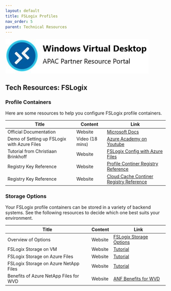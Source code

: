 ```yaml
---
layout: default
title: FSLogix Profiles
nav_order: 5
parent: Technical Resources
---
```


![WVD APAC](/images/wvdlogo.jpg "Windows Virtual Desktop")  
## Tech Resources: FSLogix

### Profile Containers
Here are some resources to help you configure FSLogix profile containers.  

| Title                            |  Content  |  Link                                                    |
| -------------------------------- | --------- |--------------------------------------------------------- |
| Official Documentation | Website   | [Microsoft Docs](https://docs.microsoft.com/en-us/fslogix/overview) |
| Demo of Setting up FSLogix with Azure Files | Video (18 mins) |[Azure Academy on Youtube](https://www.youtube.com/watch?v=9S5A1IJqfOQ) |
| Tutorial from Christiaan Brinkhoff | Website | [FSLogix Config with Azure Files](https://christiaanbrinkhoff.com/2020/03/01/learn-here-how-to-configure-azure-files-with-active-directory-ad-authentication-for-fslogix-profile-container-and-msix-app-attach/) |
| Registry Key Reference | Website | [Profile Continer Registry Reference](https://docs.microsoft.com/en-us/fslogix/profile-container-configuration-reference) |
| Registry Key Reference | Website | [Cloud Cache Continer Registry Reference](https://docs.microsoft.com/en-us/fslogix/cloud-cache-configuration-reference) |


### Storage Options
Your FSLogix profile containers can be stored in a variety of backend systems. See the following resources to decide which one best suits your environment.

| Title                            |  Content  |  Link                                                    |
| -------------------------------- | --------- |--------------------------------------------------------- |
| Overview of Options              | Website   | [FSLogix Storage Options](https://docs.microsoft.com/en-us/azure/virtual-desktop/store-fslogix-profile) |
| FSLogix Storage on VM | Website   | [Tutorial](https://docs.microsoft.com/en-us/azure/virtual-desktop/create-host-pools-user-profile) |
| FSLogix Storage on Azure Files | Website   | [Tutorial](https://docs.microsoft.com/en-us/azure/virtual-desktop/create-file-share) |
| FSLogix Storage on Azure NetApp Files | Website   | [Tutorial](https://docs.microsoft.com/en-us/azure/virtual-desktop/create-fslogix-profile-container) |
| Benefits of Azure NetApp Files for WVD | Website | [ANF Benefits for WVD](https://docs.microsoft.com/en-us/azure/azure-netapp-files/solutions-windows-virtual-desktop) |
